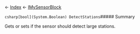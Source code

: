 ← [Index](Api-Index) ← [IMySensorBlock](Sandbox.ModAPI.Ingame.IMySensorBlock)

```csharp[bool](System.Boolean) DetectStations```##### Summary

Gets or sets if the sensor should detect large stations.

